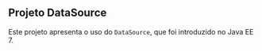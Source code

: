 ## Projeto DataSource

Este projeto apresenta o uso do `DataSource`, que foi introduzido no Java EE 7.
 
